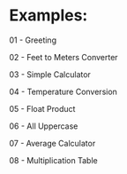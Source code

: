 # Examples:
01 - Greeting

02 - Feet to Meters Converter

03 - Simple Calculator

04 - Temperature Conversion

05 - Float Product

06 - All Uppercase 

07 - Average Calculator

08 - Multiplication Table

